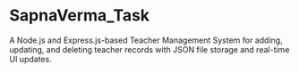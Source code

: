 # SapnaVerma_Task
A Node.js and Express.js-based Teacher Management System for adding, updating, and deleting teacher records with JSON file storage and real-time UI updates.
